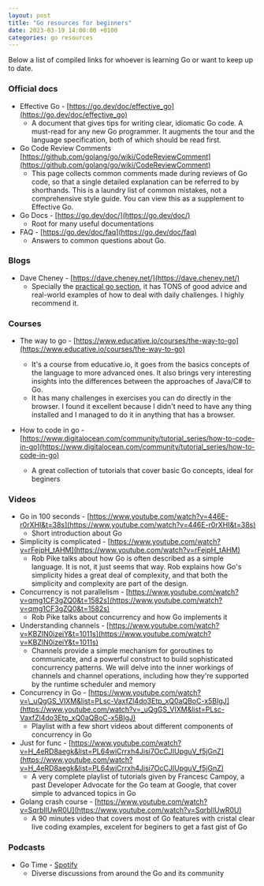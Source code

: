 ```yaml
---
layout: post
title: "Go resources for beginners"
date: 2023-03-19 14:00:00 +0100
categories: go resources
---
```


Below a list of compiled links for whoever is learning Go or want to keep up to date.

### Official docs

- Effective Go - [https://go.dev/doc/effective_go](https://go.dev/doc/effective_go)
  - A document that gives tips for writing clear, idiomatic Go code. A must-read for any new Go programmer. It augments the tour and the language specification, both of which should be read first.
- Go Code Review Comments [https://github.com/golang/go/wiki/CodeReviewComment](https://github.com/golang/go/wiki/CodeReviewComment)
  - This page collects common comments made during reviews of Go code, so that a single detailed explanation can be referred to by shorthands. This is a laundry list of common mistakes, not a comprehensive style guide. You can view this as a supplement to Effective Go.
- Go Docs - [https://go.dev/doc/](https://go.dev/doc/)
  - Root for many useful documentations
- FAQ - [https://go.dev/doc/faq](https://go.dev/doc/faq)
  - Answers to common questions about Go.

### Blogs

- Dave Cheney - [https://dave.cheney.net/](https://dave.cheney.net/)
  - Specially the [practical go section](https://dave.cheney.net/practical-go), it has TONS of good advice and real-world examples of how to deal with daily challenges. I highly recommend it.

### Courses

- The way to go - [https://www.educative.io/courses/the-way-to-go](https://www.educative.io/courses/the-way-to-go)

  - It's a course from educative.io, it goes from the basics concepts of the language to more advanced ones. It also brings very interesting insights into the differences between the approaches of Java/C# to Go.
  - It has many challenges in exercises you can do directly in the browser. I found it excellent because I didn't need to have any thing installed and I managed to do it in anything that has a browser.

- How to code in go - [https://www.digitalocean.com/community/tutorial_series/how-to-code-in-go](https://www.digitalocean.com/community/tutorial_series/how-to-code-in-go)
  - A great collection of tutorials that cover basic Go concepts, ideal for beginers

### Videos

- Go in 100 seconds - [https://www.youtube.com/watch?v=446E-r0rXHI&t=38s](https://www.youtube.com/watch?v=446E-r0rXHI&t=38s)
  - Short introduction about Go
- Simplicity is complicated - [https://www.youtube.com/watch?v=rFejpH_tAHM](https://www.youtube.com/watch?v=rFejpH_tAHM)
  - Rob Pike talks about how Go is often described as a simple language. It is not, it just seems that way. Rob explains how Go's simplicity hides a great deal of complexity, and that both the simplicity and complexity are part of the design.
- Concurrency is not parallelism - [https://www.youtube.com/watch?v=qmg1CF3gZQ0&t=1582s](https://www.youtube.com/watch?v=qmg1CF3gZQ0&t=1582s)
  - Rob Pike talks about concurrency and how Go implements it
- Understanding channels - [https://www.youtube.com/watch?v=KBZlN0izeiY&t=1011s](https://www.youtube.com/watch?v=KBZlN0izeiY&t=1011s)
  - Channels provide a simple mechanism for goroutines to communicate, and a powerful construct to build sophisticated concurrency patterns. We will delve into the inner workings of channels and channel operations, including how they're supported by the runtime scheduler and memory
- Concurrency in Go - [https://www.youtube.com/watch?v=\_uQgGS_VIXM&list=PLsc-VaxfZl4do3Etp_xQ0aQBoC-x5BIgJ](https://www.youtube.com/watch?v=_uQgGS_VIXM&list=PLsc-VaxfZl4do3Etp_xQ0aQBoC-x5BIgJ)
  - Playlist with a few short videos about different components of concurrency in Go
- Just for func - [https://www.youtube.com/watch?v=H_4eRD8aegk&list=PL64wiCrrxh4Jisi7OcCJIUpguV_f5jGnZ](https://www.youtube.com/watch?v=H_4eRD8aegk&list=PL64wiCrrxh4Jisi7OcCJIUpguV_f5jGnZ)
  - A very complete playlist of tutorials given by Francesc Campoy, a past Developer Advocate for the Go team at Google, that cover simple to advanced topics in Go
- Golang crash course - [https://www.youtube.com/watch?v=SqrbIlUwR0U](https://www.youtube.com/watch?v=SqrbIlUwR0U)
  - A 90 minutes video that covers most of Go features with cristal clear live coding examples, excelent for beginers to get a fast gist of Go

### Podcasts

- Go Time - [Spotify](https://open.spotify.com/show/2cKdcxETn7jDp7uJCwqmSE)
  - Diverse discussions from around the Go and its community
